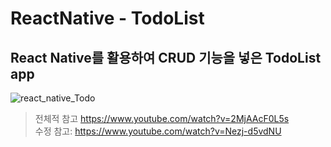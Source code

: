# ReactNative - TodoList
## React Native를 활용하여 CRUD 기능을 넣은  TodoList app  
![react_native_Todo](https://user-images.githubusercontent.com/72978589/165893229-dae7bb4d-c1e9-45b8-83d1-74dddc1c9928.gif)

> 전체적 참고 https://www.youtube.com/watch?v=2MjAAcF0L5s  
> 수정 참고: https://www.youtube.com/watch?v=Nezj-d5vdNU
